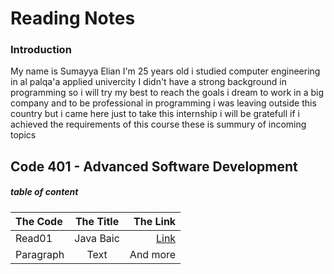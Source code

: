 # Reading Notes

### Introduction
My name is Sumayya Elian I'm 25 years old i studied computer engineering in al palqa'a applied univercity I didn't have a strong background in programming so i will try my best to reach the goals i dream to work in a big company and to be professional in programming 
i was leaving outside this country but i came here just to take this internship i will be gratefull if i achieved the requirements of this course 
these is summury of incoming topics 

## Code 401 - Advanced Software Development
##### table of content 
| The Code      | The Title | The Link     |
| :---        |    :----:   |          ---: |
| Read01      | Java Baic       | <a href="#heading-ids">Link</a>  |
| Paragraph   | Text        | And more      |

